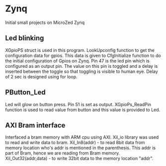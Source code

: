 # Zynq
Initial small projects on MicroZed Zynq

Led blinking
--------------------------------------------------------------------------------------------------------------------------------------
XGpioPS struct is used in this program.
LookUpconfig function to get the configuration data for gpios. This data is given to CfgInitialize function to do the initial configuration of Gpios on Zynq.
Pin 47 is the led pin which is configured as an output pin. The value on this pin is toggled and a delay is inserted between the toggle so that toggling is visible to human eye. Delay of 2 sec is designed using for loop.


PButton_Led
--------------------------------------------------------------------------------------------------------------------------------------
Led will glow on button press.
Pin 51 is set as output. XGpioPs_ReadPin function is used to read value from button and this value is provided to Led.


AXI Bram interface
--------------------------------------------------------------------------------------------------------------------------------------
Interfaced a bram memory with ARM cpu using AXI. Xil_io library was used to read and write data to bram.
Xil_In8(addr) - to read 8bit data from memory location who's addr is mentioned in the parenthesis. This addr is part of Bram, hence we are reading from Bram memory.
Xil_Out32(addr,data) - to write 32bit data to the memory location "addr".  

